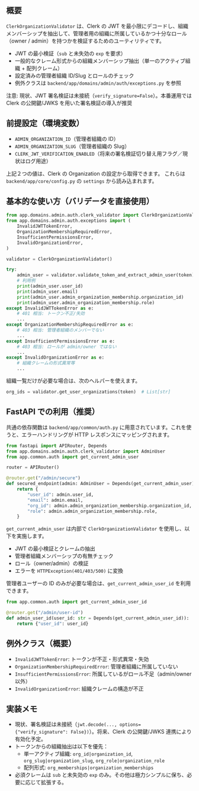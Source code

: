 ## 概要

`ClerkOrganizationValidator` は、Clerk の JWT を最小限にデコードし、組織メンバーシップを抽出して、管理者用の組織に所属しているかつ十分なロール（owner / admin）を持つかを検証するためのユーティリティです。

- JWT の最小検証（`sub` と未失効の `exp` を要求）
- 一般的なクレーム形式からの組織メンバーシップ抽出（単一のアクティブ組織 + 配列クレーム）
- 設定済みの管理者組織 ID/Slug とロールのチェック
- 例外クラスは `backend/app/domains/admin/auth/exceptions.py` を参照

注意: 現状、JWT 署名検証は未接続（`verify_signature=False`）。本番運用では Clerk の公開鍵/JWKS を用いた署名検証の導入が推奨

## 前提設定（環境変数）

- `ADMIN_ORGANIZATION_ID`（管理者組織の ID）
- `ADMIN_ORGANIZATION_SLUG`（管理者組織の Slug）
- `CLERK_JWT_VERIFICATION_ENABLED`（将来の署名検証切り替え用フラグ／現状はログ用途）

上記２つの値は、Clerk の Organization の設定から取得できます。
これらは `backend/app/core/config.py` の `settings` から読み込まれます。

## 基本的な使い方（バリデータを直接使用）

```python
from app.domains.admin.auth.clerk_validator import ClerkOrganizationValidator
from app.domains.admin.auth.exceptions import (
    InvalidJWTTokenError,
    OrganizationMembershipRequiredError,
    InsufficientPermissionsError,
    InvalidOrganizationError,
)

validator = ClerkOrganizationValidator()

try:
    admin_user = validator.validate_token_and_extract_admin_user(token)
    # 利用例
    print(admin_user.user_id)
    print(admin_user.email)
    print(admin_user.admin_organization_membership.organization_id)
    print(admin_user.admin_organization_membership.role)
except InvalidJWTTokenError as e:
    # 401 相当: トークン不正/失効
    ...
except OrganizationMembershipRequiredError as e:
    # 403 相当: 管理者組織のメンバーでない
    ...
except InsufficientPermissionsError as e:
    # 403 相当: ロールが admin/owner ではない
    ...
except InvalidOrganizationError as e:
    # 組織クレームの形式異常等
    ...
```

組織一覧だけが必要な場合は、次のヘルパーを使えます。

```python
org_ids = validator.get_user_organizations(token)  # List[str]
```

## FastAPI での利用（推奨）

共通の依存関数は `backend/app/common/auth.py` に用意されています。これを使うと、エラーハンドリングが HTTP レスポンスにマッピングされます。

```python
from fastapi import APIRouter, Depends
from app.domains.admin.auth.clerk_validator import AdminUser
from app.common.auth import get_current_admin_user

router = APIRouter()

@router.get("/admin/secure")
def secured_endpoint(admin: AdminUser = Depends(get_current_admin_user)):
    return {
        "user_id": admin.user_id,
        "email": admin.email,
        "org_id": admin.admin_organization_membership.organization_id,
        "role": admin.admin_organization_membership.role,
    }
```

`get_current_admin_user` は内部で `ClerkOrganizationValidator` を使用し、以下を実施します。
- JWT の最小検証とクレームの抽出
- 管理者組織メンバーシップの有無チェック
- ロール（owner/admin）の検証
- エラーを `HTTPException(401/403/500)` に変換

管理者ユーザーの ID のみが必要な場合は、`get_current_admin_user_id` を利用できます。

```python
from app.common.auth import get_current_admin_user_id

@router.get("/admin/user-id")
def admin_user_id(user_id: str = Depends(get_current_admin_user_id)):
    return {"user_id": user_id}
```

## 例外クラス（概要）

- `InvalidJWTTokenError`: トークンが不正・形式異常・失効
- `OrganizationMembershipRequiredError`: 管理者組織に所属していない
- `InsufficientPermissionsError`: 所属しているがロール不足（admin/owner 以外）
- `InvalidOrganizationError`: 組織クレームの構造が不正

## 実装メモ

- 現状、署名検証は未接続（`jwt.decode(..., options={"verify_signature": False})`）。将来、Clerk の公開鍵/JWKS 連携により有効化予定。
- トークンからの組織抽出は以下を優先：
  - 単一アクティブ組織: `org_id|organization_id`, `org_slug|organization_slug`, `org_role|organization_role`
  - 配列形式: `org_memberships|organization_memberships`
- 必須クレームは `sub` と未失効の `exp` のみ。その他は極力シンプルに保ち、必要に応じて拡張する。



